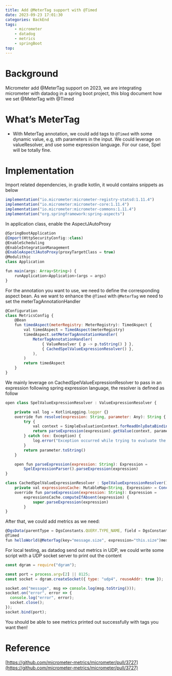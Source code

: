 ```yaml
---
title: Add @MeterTag support with @Timed
date: 2023-09-23 17:01:30
categories: BackEnd
tags:
    - micrometer
    - datadog
    - metrics 
    - springBoot
top:
---
```

# Background

Micrometer add @MeterTag support on 2023, we are integrating micrometer with datadog in a spring boot project, this blog document how we set @MeterTag with @Timed 

# What’s MeterTag

- With MeterTag annotation, we could add tags to `@Timed` with some dynamic value, e.g, sth parameters in the input. We could leverage on valueResolver, and use some expression language. For our case, Spel will be totally fine.

# Implementation

Import related dependencies, in gradle kotlin, it would contains snippets as below

```jsx
implementation("io.micrometer:micrometer-registry-statsd:1.11.4")
implementation("io.micrometer:micrometer-core:1.11.4")
implementation("io.micrometer:micrometer-commons:1.11.4")
implementation("org.springframework:spring-aspects")
```

In application class, enable the AspectJAutoProxy 

```jsx
@SpringBootApplication
@Import(HttpSecurityConfig::class)
@EnableScheduling
@EnableIntegrationManagement
@EnableAspectJAutoProxy(proxyTargetClass = true)
@Modulithic
class Application

fun main(args: Array<String>) {
    runApplication<Application>(args = args)
}
```

For the annotation you want to use, we need to define the corresponding aspect bean. As we want to enhance the `@Timed` with `@MeterTag` we need to set the meterTagAnnotationHandler 

```jsx
@Configuration
class MetricsConfig {
    @Bean
    fun timedAspect(meterRegistry: MeterRegistry): TimedAspect {
        val timedAspect = TimedAspect(meterRegistry)
        timedAspect.setMeterTagAnnotationHandler(
            MeterTagAnnotationHandler(
                { ValueResolver { p -> p.toString() } },
                { CachedSpelValueExpressionResolver() },
            ),
        )
        return timedAspect
    }
}
```

We mainly leverage on CachedSpelValueExpressionResolver to pass in an expression following spring expression language, the resolver is defined as follow

```jsx
open class SpelValueExpressionResolver : ValueExpressionResolver {

    private val log = KotlinLogging.logger {}
    override fun resolve(expression: String, parameter: Any): String {
        try {
            val context = SimpleEvaluationContext.forReadOnlyDataBinding().withInstanceMethods().build()
            return parseExpression(expression).getValue(context, parameter, String::class.java) ?: ""
        } catch (ex: Exception) {
            log.error("Exception occurred while trying to evaluate the SpEL expression [$expression]", ex)
        }
        return parameter.toString()
    }

    open fun parseExpression(expression: String): Expression =
        SpelExpressionParser().parseExpression(expression)
}

class CachedSpelValueExpressionResolver : SpelValueExpressionResolver() {
    private val expressionsCache: MutableMap<String, Expression> = ConcurrentHashMap()
    override fun parseExpression(expression: String): Expression =
        expressionsCache.computeIfAbsent(expression) {
            super.parseExpression(expression)
        }
}
```

After that, we could add metrics as we need: 

```jsx
@DgsData(parentType = DgsConstants.QUERY.TYPE_NAME, field = DgsConstants.QUERY.HelloWorldPing)
@Timed
fun helloWorld(@MeterTag(key="message.size", expression="this.size")message: String): String = message
```

For local testing, as datadog send out metrics in UDP, we could write some script with a UDP socket server to print out the content 

```jsx
const dgram = require("dgram");

const port = process.argv[2] || 8125;
const socket = dgram.createSocket({ type: "udp4", reuseAddr: true });

socket.on("message", msg => console.log(msg.toString()));
socket.on("error", error => {
  console.log("error", error);
  socket.close();
});
socket.bind(port);
```

You should be able to see metrics printed out successfully with tags you want then! 


# Reference

[https://github.com/micrometer-metrics/micrometer/pull/3727](https://github.com/micrometer-metrics/micrometer/pull/3727)